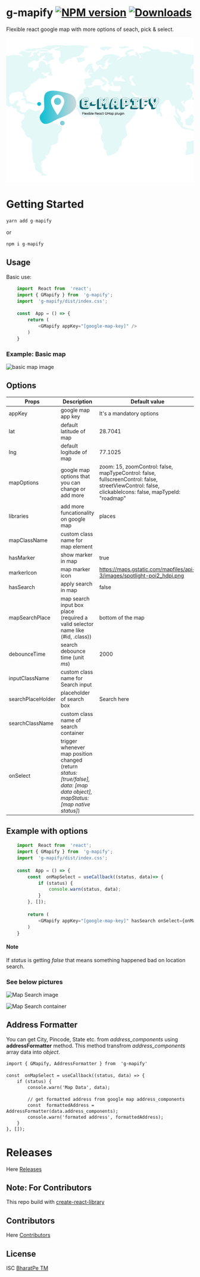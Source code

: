# g-mapify [![NPM version](https://img.shields.io/npm/v/g-mapify.svg)](https://www.npmjs.com/package/g-mapify) [![Downloads](http://img.shields.io/npm/dm/g-mapify.svg)](https://npmjs.org/package/g-mapify)
Flexible react google map with more options of seach, pick & select.

![g-mapify](https://github.com/bharatpe/g-mapify/blob/master/g-mapify.png)


# Getting Started

```javascript
yarn add g-mapify
```

or

```javascript
npm i g-mapify
```


## Usage
Basic use:
```javascript
    import  React from  'react';
    import { GMapify } from  'g-mapify';
    import  'g-mapify/dist/index.css';
    
    const  App = () => {
	    return (
		    <GMapify appKey="[google-map-key]" />
	    )
    }
```

### Example: Basic map
![basic map image](https://github.com/bharatpe/react-g-map/blob/master/example/images/basic-map.png?raw=true)

## Options
|  Props | Description  | Default value
|--|--|--|
| appKey | google map app key | It's a mandatory options
|lat| default latitude of map | 28.7041
|lng| default logitude of map | 77.1025
|mapOptions| google map options that you can change or add more | zoom:  15, zoomControl:  false, mapTypeControl:  false, fullscreenControl:  false, streetViewControl:  false, clickableIcons:  false, mapTypeId:  "roadmap"
|libraries| add more funcationality on google map | places
|mapClassName| custom class name for map element| 
|hasMarker| show marker in map | true
|markerIcon| map marker icon | https://maps.gstatic.com/mapfiles/api-3/images/spotlight-poi2_hdpi.png
|hasSearch| apply search in map | false
|mapSearchPlace| map search input box place (required a valid selector name like (#id, .class)) | bottom of the map
|debounceTime| search debounce time (unit *ms*) | 2000
|inputClassName| custom class name for Search input | 
|searchPlaceHolder| placeholder of search box | Search here
|searchClassName| custom class name of search container
|onSelect| trigger whenever map position changed (return *status: [true/false], data: [map data object], mapStatus: [map native status]*)| 

## Example with options
```javascript
    import  React from  'react';
    import { GMapify } from  'g-mapify';
    import  'g-mapify/dist/index.css';
    
    const  App = () => {
        const  onMapSelect = useCallback((status, data)=> {
            if (status) {
	            console.warn(status, data);
	        }
        }, []);
        
	    return (
		    <GMapify appKey="[google-map-key]" hasSearch onSelect={onMapSelect}/>
	    )
    }
```
 #### Note
 If *status* is getting *false* that means something happened bad on location search.


### See below pictures
![Map Search image](https://github.com/bharatpe/react-g-map/blob/master/example/images/map-search2.png?raw=true)

![Map Search container](https://github.com/bharatpe/react-g-map/blob/master/example/images/map-search1.png?raw=true)


## Address Formatter
You can get City, Pincode, State etc. from *address_components* using **addressFormatter** method. This method transfrom *address_components* array data into *object*.

    import { GMapify, AddressFormatter } from  'g-mapify'
    
    const  onMapSelect = useCallback((status, data) => {
        if (status) {
	        console.warn('Map Data', data);
    
		    // get formatted address from google map address_components
		    const  formattedAddress = AddressFormatter(data.address_components);
		    console.warn('formated address', formattedAddress);
		}
    }, []);


# Releases
Here [Releases](https://github.com/bharatpe/g-mapify/blob/master/releases.md)

    
## Note: For Contributors
This repo build with [create-react-library](https://github.com/transitive-bullshit/create-react-library)


## Contributors
Here [Contributors](https://github.com/bharatpe/g-mapify/graphs/contributors)


## License
ISC [BharatPe TM](https://github.com/BharatPe)
